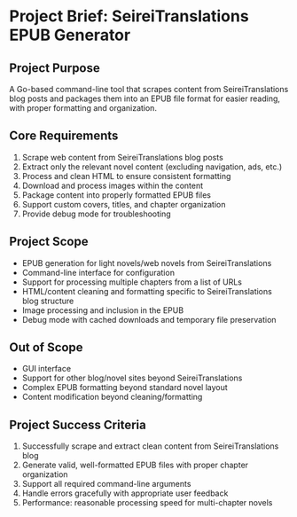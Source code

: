 # Project Brief: SeireiTranslations EPUB Generator

## Project Purpose
A Go-based command-line tool that scrapes content from SeireiTranslations blog posts and packages them into an EPUB file format for easier reading, with proper formatting and organization.

## Core Requirements
1. Scrape web content from SeireiTranslations blog posts
2. Extract only the relevant novel content (excluding navigation, ads, etc.)
3. Process and clean HTML to ensure consistent formatting
4. Download and process images within the content
5. Package content into properly formatted EPUB files
6. Support custom covers, titles, and chapter organization
7. Provide debug mode for troubleshooting

## Project Scope
- EPUB generation for light novels/web novels from SeireiTranslations
- Command-line interface for configuration
- Support for processing multiple chapters from a list of URLs
- HTML/content cleaning and formatting specific to SeireiTranslations blog structure
- Image processing and inclusion in the EPUB
- Debug mode with cached downloads and temporary file preservation

## Out of Scope
- GUI interface
- Support for other blog/novel sites beyond SeireiTranslations
- Complex EPUB formatting beyond standard novel layout
- Content modification beyond cleaning/formatting

## Project Success Criteria
1. Successfully scrape and extract clean content from SeireiTranslations blog
2. Generate valid, well-formatted EPUB files with proper chapter organization
3. Support all required command-line arguments
4. Handle errors gracefully with appropriate user feedback
5. Performance: reasonable processing speed for multi-chapter novels
